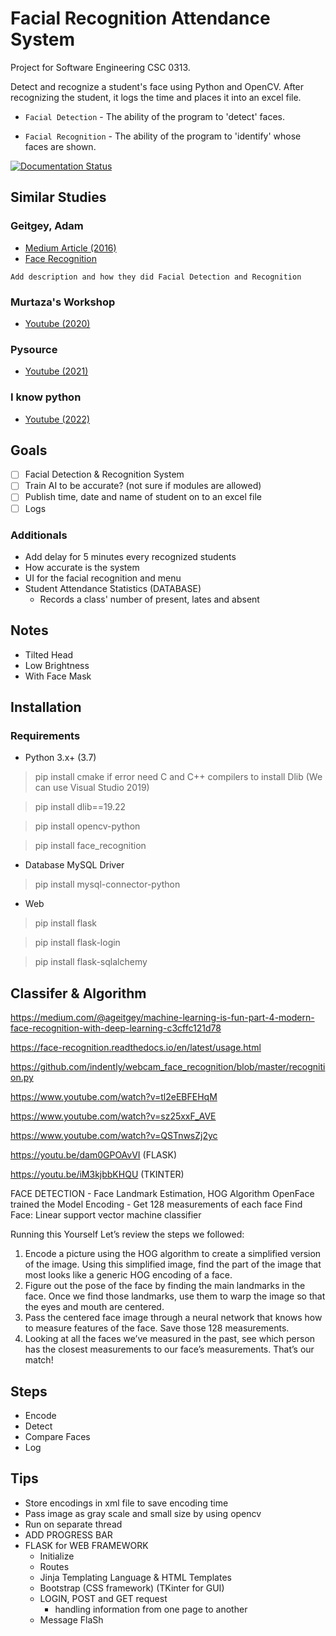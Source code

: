 # Facial Recognition Attendance System
Project for Software Engineering CSC 0313.

Detect and recognize a student's face using Python and OpenCV. After recognizing the student, it logs the time and places it into an excel file.

- `Facial Detection` - The ability of the program to 'detect' faces.

- `Facial Recognition` - The ability of the program to 'identify' whose faces are shown.

[![Documentation Status](https://readthedocs.org/projects/face-recognition/badge/?version=latest)](http://face-recognition.readthedocs.io/en/latest/?badge=latest)

## Similar Studies
### Geitgey, Adam 
- [Medium Article (2016)](https://medium.com/@ageitgey/machine-learning-is-fun-part-4-modern-face-recognition-with-deep-learning-c3cffc121d78)
- [Face Recognition](https://github.com/ageitgey/face_recognition)

`Add description and how they did Facial Detection and Recognition`

### Murtaza's Workshop
- [Youtube (2020)](https://www.youtube.com/watch?v=sz25xxF_AVE)

### Pysource
- [Youtube (2021)](https://www.youtube.com/watch?v=5yPeKQzCPdI)

### I know python
- [Youtube (2022)](https://www.youtube.com/watch?v=A6464U4bPPQ)

## Goals
- [ ] Facial Detection & Recognition System
- [ ] Train AI to be accurate? (not sure if modules are allowed)
- [ ] Publish time, date and name of student on to an excel file 
- [ ] Logs

### Additionals
- Add delay for 5 minutes every recognized students
- How accurate is the system
- UI for the facial recognition and menu 
- Student Attendance Statistics (DATABASE)
  - Records a class' number of present, lates and absent

## Notes
- Tilted Head
- Low Brightness
- With Face Mask

## Installation
### Requirements
- Python 3.x+ (3.7)
> pip install cmake
>     if error need C and C++ compilers to install Dlib (We can use Visual Studio 2019)

> pip install dlib==19.22

> pip install opencv-python

> pip install face_recognition

- Database MySQL Driver
> pip install mysql-connector-python

- Web
> pip install flask

> pip install flask-login

> pip install flask-sqlalchemy

## Classifer & Algorithm
https://medium.com/@ageitgey/machine-learning-is-fun-part-4-modern-face-recognition-with-deep-learning-c3cffc121d78

https://face-recognition.readthedocs.io/en/latest/usage.html

https://github.com/indently/webcam_face_recognition/blob/master/recognition.py

https://www.youtube.com/watch?v=tl2eEBFEHqM

https://www.youtube.com/watch?v=sz25xxF_AVE

https://www.youtube.com/watch?v=QSTnwsZj2yc

https://youtu.be/dam0GPOAvVI (FLASK)

https://youtu.be/iM3kjbbKHQU (TKINTER)

FACE DETECTION - Face Landmark Estimation, HOG Algorithm
OpenFace trained the Model
Encoding - Get 128 measurements of each face
Find Face: Linear support vector machine classifier

Running this Yourself
Let’s review the steps we followed:
1. Encode a picture using the HOG algorithm to create a simplified version of the image. Using this simplified image, find the part of the image that most looks like a generic HOG encoding of a face.
2. Figure out the pose of the face by finding the main landmarks in the face. Once we find those landmarks, use them to warp the image so that the eyes and mouth are centered.
3. Pass the centered face image through a neural network that knows how to measure features of the face. Save those 128 measurements.
4. Looking at all the faces we’ve measured in the past, see which person has the closest measurements to our face’s measurements. That’s our match!

## Steps
- Encode
- Detect
- Compare Faces
- Log

## Tips
- Store encodings in xml file to save encoding time
- Pass image as gray scale and small size by using opencv
- Run on separate thread
- ADD PROGRESS BAR
- FLASK for WEB FRAMEWORK
  - Initialize
  - Routes
  - Jinja Templating Language & HTML Templates
  - Bootstrap (CSS framework) (TKinter for GUI)
  - LOGIN, POST and GET request
    - handling information from one page to another
  - Message FlaSh
